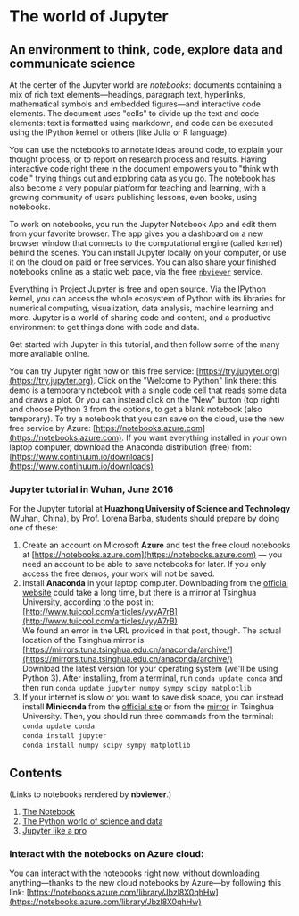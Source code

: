 # The world of Jupyter
## An environment to think, code, explore data and communicate science

At the center of the Jupyter world are *notebooks*: documents containing a mix of rich text elements—headings, paragraph text, hyperlinks, mathematical symbols and embedded figures—and interactive code elements. The document uses "cells" to divide up the text and code elements: text is formatted using markdown, and code can be executed using the IPython kernel or others (like Julia or R language).

You can use the notebooks to annotate ideas around code, to explain your thought process, or to report on research process and results. Having interactive code right there in the document empowers you to "think with code," trying things out and exploring data as you go. The notebook has also become a very popular platform for teaching and learning, with a growing community of users publishing lessons, even books, using notebooks.

To work on notebooks, you run the Jupyter Notebook App and edit them from your favorite browser. The app gives you a dashboard on a new browser window that connects to the computational engine (called kernel) behind the scenes. You can install Jupyter locally on your computer, or use it on the cloud on paid or free services. You can also share your finished notebooks online as a static web page, via the free [`nbviewer`](http://nbviewer.jupyter.org) service.

Everything in Project Jupyter is free and open source. Via the IPython kernel, you can access the whole ecosystem of Python with its libraries for numerical computing, visualization, data analysis, machine learning and more. Jupyter is a world of sharing code and content, and a productive environment to get things done with code and data.

Get started with Jupyter in this tutorial, and then follow some of the many more available online. 

You can try Jupyter right now on this free service: [https://try.jupyter.org](https://try.jupyter.org). Click on the "Welcome to Python" link there: this demo is a temporary notebook with a single code cell that reads some data and draws a plot. Or you can instead click on the "New" button (top right) and choose Python 3 from the options, to get a blank notebook (also temporary). To try a notebook that you can save on the cloud, use the new free service by Azure: [https://notebooks.azure.com](https://notebooks.azure.com). If you want everything installed in your own laptop computer, download the Anaconda distribution (free) from: [https://www.continuum.io/downloads](https://www.continuum.io/downloads)

### Jupyter tutorial in Wuhan, June 2016

For the Jupyter tutorial at **Huazhong University of Science and Technology** (Wuhan, China), by Prof. Lorena Barba, students should prepare by doing one of these:

1. Create an account on Microsoft **Azure** and test the free cloud notebooks at [https://notebooks.azure.com](https://notebooks.azure.com) — you need an account to be able to save notebooks for later. If you only access the free demos, your work will not be saved.
2. Install **Anaconda** in your laptop computer. Downloading from the [official website](https://www.continuum.io/downloads) could take a long time, but there is a mirror at Tsinghua University, according to the post in: [http://www.tuicool.com/articles/vyyA7rB](http://www.tuicool.com/articles/vyyA7rB)  
We found an error in the URL provided in that post, though. The actual location of the Tsinghua mirror is [https://mirrors.tuna.tsinghua.edu.cn/anaconda/archive/](https://mirrors.tuna.tsinghua.edu.cn/anaconda/archive/)  
Download the latest version for your operating system (we'll be using Python 3). 
After installing, from a terminal, run `conda update conda` and then run `conda update jupyter numpy sympy scipy matplotlib`
3. If your internet is slow or you want to save disk space, you can instead install **Miniconda** from the [official site](http://conda.pydata.org/miniconda.html) or from the [mirror](https://mirrors.tuna.tsinghua.edu.cn/anaconda/miniconda/) in Tsinghua University. Then, you should run three commands from the terminal:  
`conda update conda`  
`conda install jupyter`  
`conda install numpy scipy sympy matplotlib`

## Contents

(Links to notebooks rendered by **nbviewer**.)

1. [The Notebook](http://nbviewer.jupyter.org/github/barbagroup/jupyter-tutorial/blob/master/1--The%20Notebook.ipynb)
2. [The Python world of science and data](http://nbviewer.jupyter.org/github/barbagroup/jupyter-tutorial/blob/master/2--The%20Python%20world%20of%20science%20and%20data.ipynb)
3. [Jupyter like a pro](http://nbviewer.jupyter.org/github/barbagroup/jupyter-tutorial/blob/master/3--Jupyter%20like%20a%20pro.ipynb)

### Interact with the notebooks on Azure cloud:

You can interact with the notebooks right now, without downloading anything—thanks to the new cloud notebooks by Azure—by following this link:
[https://notebooks.azure.com/library/Jbzl8X0qhHw](https://notebooks.azure.com/library/Jbzl8X0qhHw)